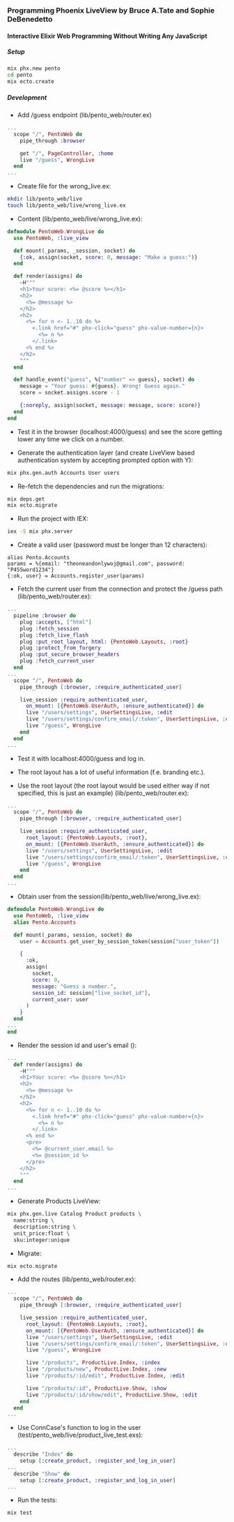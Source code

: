 ### Programming Phoenix LiveView by Bruce A.Tate and Sophie DeBenedetto
#### Interactive Elixir Web Programming Without Writing Any JavaScript

##### Setup
```bash
mix phx.new pento
cd pento
mix ecto.create
```

##### Development
- Add /guess endpoint (lib/pento_web/router.ex)
```elixir
...
  scope "/", PentoWeb do
    pipe_through :browser

    get "/", PageController, :home
    live "/guess", WrongLive
  end
...
```

- Create file for the wrong_live.ex:
```bash
mkdir lib/pento_web/live
touch lib/pento_web/live/wrong_live.ex
```

- Content (lib/pento_web/live/wrong_live.ex):
```elixir
defmodule PentoWeb.WrongLive do
  use PentoWeb, :live_view

  def mount(_params, _session, socket) do
    {:ok, assign(socket, score: 0, message: "Make a guess:")}
  end

  def render(assigns) do
    ~H"""
    <h1>Your score: <%= @score %></h1>
    <h2>
      <%= @message %>
    </h2>
    <h2>
      <%= for n <- 1..10 do %>
        <.link href="#" phx-click="guess" phx-value-number={n}>
          <%= n %>
        </.link>
      <% end %>
    </h2>
    """
  end

  def handle_event("guess", %{"number" => guess}, socket) do
    message = "Your guess: #{guess}. Wrong! Guess again."
    score = socket.assigns.score - 1

    {:noreply, assign(socket, message: message, score: score)}
  end
end
```

- Test it in the browser (localhost:4000/guess) and see the score getting lower any time we click on a number.

- Generate the authentication layer (and create LiveView based authentication system by accepting prompted option with Y):
```sh
mix phx.gen.auth Accounts User users
```

- Re-fetch the dependencies and run the migrations:
```bash
mix deps.get
mix ecto.migrate
```

- Run the project with IEX:
```bash
iex -S mix phx.server
```

- Create a valid user (password must be longer than 12 characters):
```iex
alias Pento.Accounts
params = %{email: "theoneandonlywoj@gmail.com", password: "P455word1234"}
{:ok, user} = Accounts.register_user(params)
```

- Fetch the current user from the connection and protect the /guess path (lib/pento_web/router.ex):
```elixir
...
  pipeline :browser do
    plug :accepts, ["html"]
    plug :fetch_session
    plug :fetch_live_flash
    plug :put_root_layout, html: {PentoWeb.Layouts, :root}
    plug :protect_from_forgery
    plug :put_secure_browser_headers
    plug :fetch_current_user
  end
...
  scope "/", PentoWeb do
    pipe_through [:browser, :require_authenticated_user]

    live_session :require_authenticated_user,
      on_mount: [{PentoWeb.UserAuth, :ensure_authenticated}] do
      live "/users/settings", UserSettingsLive, :edit
      live "/users/settings/confirm_email/:token", UserSettingsLive, :confirm_email
      live "/guess", WrongLive
    end
  end
...
```

- Test it with localhost:4000/guess and log in.

- The root layout has a lot of useful information (f.e. branding etc.).
- Use the root layout (the root layout would be used either way if not specified, this is just an example) (lib/pento_web/router.ex):
```elixir
...
  scope "/", PentoWeb do
    pipe_through [:browser, :require_authenticated_user]

    live_session :require_authenticated_user,
      root_layout: {PentoWeb.Layouts, :root},
      on_mount: [{PentoWeb.UserAuth, :ensure_authenticated}] do
      live "/users/settings", UserSettingsLive, :edit
      live "/users/settings/confirm_email/:token", UserSettingsLive, :confirm_email
      live "/guess", WrongLive
    end
  end
...
```

- Obtain user from the session(lib/pento_web/live/wrong_live.ex):
```elixir
defmodule PentoWeb.WrongLive do
  use PentoWeb, :live_view
  alias Pento.Accounts

  def mount(_params, session, socket) do
    user = Accounts.get_user_by_session_token(session["user_token"])

    {
      :ok,
      assign(
        socket,
        score: 0,
        message: "Guess a number.",
        session_id: session["live_socket_id"],
        current_user: user
      )
    }
  end
...
end
```

- Render the session id and user's email ():
```elixir
...
  def render(assigns) do
    ~H"""
    <h1>Your score: <%= @score %></h1>
    <h2>
      <%= @message %>
    </h2>
    <h2>
      <%= for n <- 1..10 do %>
        <.link href="#" phx-click="guess" phx-value-number={n}>
          <%= n %>
        </.link>
      <% end %>
      <pre>
        <%= @current_user.email %>
        <%= @session_id %>
      </pre>
    </h2>
    """
  end
...
```

- Generate Products LiveView:
```sh
mix phx.gen.live Catalog Product products \
  name:string \
  description:string \
  unit_price:float \
  sku:integer:unique
```

- Migrate:
```sh
mix ecto.migrate
```

- Add the routes (lib/pento_web/router.ex):
```elixir
...
  scope "/", PentoWeb do
    pipe_through [:browser, :require_authenticated_user]

    live_session :require_authenticated_user,
      root_layout: {PentoWeb.Layouts, :root},
      on_mount: [{PentoWeb.UserAuth, :ensure_authenticated}] do
      live "/users/settings", UserSettingsLive, :edit
      live "/users/settings/confirm_email/:token", UserSettingsLive, :confirm_email
      live "/guess", WrongLive

      live "/products", ProductLive.Index, :index
      live "/products/new", ProductLive.Index, :new
      live "/products/:id/edit", ProductLive.Index, :edit

      live "/products/:id", ProductLive.Show, :show
      live "/products/:id/show/edit", ProductLive.Show, :edit
    end
  end
...
```

- Use ConnCase's function to log in the user (test/pento_web/live/product_live_test.exs):
```elixir
...
  describe "Index" do
    setup [:create_product, :register_and_log_in_user]
...
  describe "Show" do
    setup [:create_product, :register_and_log_in_user]
...
```

- Run the tests:
```sh
mix test
```